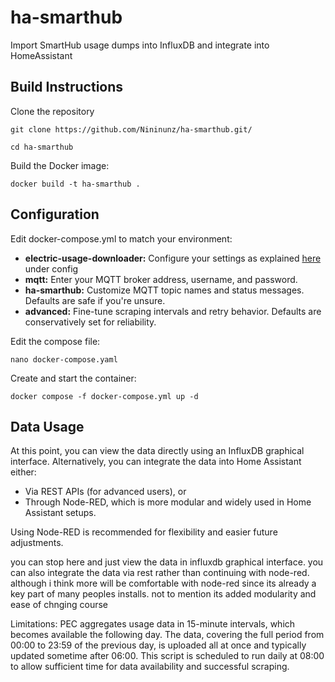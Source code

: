 # ha-smarthub
Import SmartHub usage dumps into InfluxDB and integrate into HomeAssistant

## Build Instructions
Clone the repository
```
git clone https://github.com/Nininunz/ha-smarthub.git/
```
```
cd ha-smarthub
```
Build the Docker image:
```
docker build -t ha-smarthub .
```



## Configuration

Edit docker-compose.yml to match your environment:
  - **electric-usage-downloader:** Configure your settings as explained [here](https://github.com/tedpearson/electric-usage-downloader#config) under config
  - **mqtt:** Enter your MQTT broker address, username, and password.
  - **ha-smarthub:** Customize MQTT topic names and status messages. Defaults are safe if you're unsure.
  - **advanced:** Fine-tune scraping intervals and retry behavior. Defaults are conservatively set for reliability.


Edit the compose file:
```
nano docker-compose.yaml
```

Create and start the container:
```
docker compose -f docker-compose.yml up -d
```


## Data Usage

At this point, you can view the data directly using an InfluxDB graphical interface.
Alternatively, you can integrate the data into Home Assistant either:
  - Via REST APIs (for advanced users), or
  - Through Node-RED, which is more modular and widely used in Home Assistant setups.

Using Node-RED is recommended for flexibility and easier future adjustments.

you can stop here and just view the data in influxdb graphical interface. you can also integrate the data via rest rather than continuing with node-red. although i think more will be comfortable with node-red since its already a key part of many peoples installs. not to mention its added modularity and ease of chnging course

Limitations: 
PEC aggregates usage data in 15-minute intervals, which becomes available the following day. The data, covering the full period from 00:00 to 23:59 of the previous day, is uploaded all at once and typically updated sometime after 06:00. This script is scheduled to run daily at 08:00 to allow sufficient time for data availability and successful scraping.
